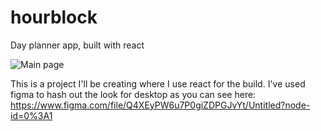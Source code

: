 # hourblock
Day planner app, built with react

![Main page](https://i.imgur.com/TYJum04.png)

This is a project I'll be creating where I use react for the build. I've used figma to hash out the look for desktop as you can see here: https://www.figma.com/file/Q4XEyPW6u7P0giZDPGJvYt/Untitled?node-id=0%3A1
